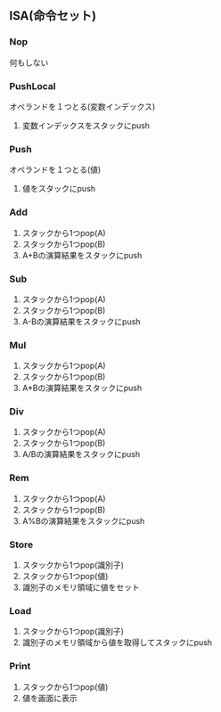 ## ISA(命令セット)

### Nop
何もしない

### PushLocal
オペランドを１つとる(変数インデックス)
1. 変数インデックスをスタックにpush

### Push
オペランドを１つとる(値)
1. 値をスタックにpush

### Add
1. スタックから1つpop(A)
2. スタックから1つpop(B)
3. A+Bの演算結果をスタックにpush

### Sub
1. スタックから1つpop(A)
2. スタックから1つpop(B)
3. A-Bの演算結果をスタックにpush

### Mul
1. スタックから1つpop(A)
2. スタックから1つpop(B)
3. A*Bの演算結果をスタックにpush

### Div
1. スタックから1つpop(A)
2. スタックから1つpop(B)
3. A/Bの演算結果をスタックにpush

### Rem
1. スタックから1つpop(A)
2. スタックから1つpop(B)
3. A%Bの演算結果をスタックにpush

### Store
1. スタックから1つpop(識別子)
2. スタックから1つpop(値)
3. 識別子のメモリ領域に値をセット

### Load
1. スタックから1つpop(識別子)
2. 識別子のメモリ領域から値を取得してスタックにpush

### Print
1. スタックから1つpop(値)
2. 値を画面に表示
